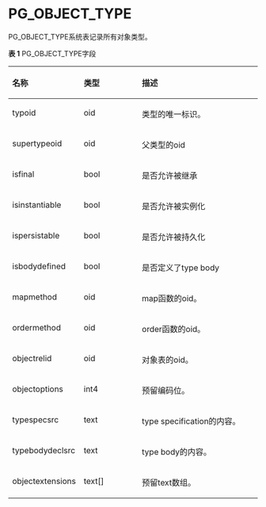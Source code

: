 # PG\_OBJECT\_TYPE

PG\_OBJECT\_TYPE系统表记录所有对象类型。

**表 1**  PG\_OBJECT\_TYPE字段

<a name="table87711029252"></a>
<table><thead align="left"><tr id="row19771162919518"><th class="cellrowborder" valign="top" width="22.31223122312231%" id="mcps1.2.4.1.1"><p id="p1977111293511"><a name="p1977111293511"></a><a name="p1977111293511"></a>名称</p>
</th>
<th class="cellrowborder" valign="top" width="25.36253625362536%" id="mcps1.2.4.1.2"><p id="p18771229953"><a name="p18771229953"></a><a name="p18771229953"></a>类型</p>
</th>
<th class="cellrowborder" valign="top" width="52.32523252325233%" id="mcps1.2.4.1.3"><p id="p197711229258"><a name="p197711229258"></a><a name="p197711229258"></a>描述</p>
</th>
</tr>
</thead>
<tbody><tr id="row1373110353415"><td class="cellrowborder" valign="top" width="22.31223122312231%" headers="mcps1.2.4.1.1 "><p id="p13731935847"><a name="p13731935847"></a><a name="p13731935847"></a>typoid</p>
</td>
<td class="cellrowborder" valign="top" width="25.36253625362536%" headers="mcps1.2.4.1.2 "><p id="p11732735646"><a name="p11732735646"></a><a name="p11732735646"></a>oid</p>
</td>
<td class="cellrowborder" valign="top" width="52.32523252325233%" headers="mcps1.2.4.1.3 "><p id="p273243512414"><a name="p273243512414"></a><a name="p273243512414"></a>类型的唯一标识。</p>
</td>
</tr>
<tr id="row1377118292512"><td class="cellrowborder" valign="top" width="22.31223122312231%" headers="mcps1.2.4.1.1 "><p id="p117710299515"><a name="p117710299515"></a><a name="p117710299515"></a>supertypeoid</p>
</td>
<td class="cellrowborder" valign="top" width="25.36253625362536%" headers="mcps1.2.4.1.2 "><p id="p177718296517"><a name="p177718296517"></a><a name="p177718296517"></a>oid</p>
</td>
<td class="cellrowborder" valign="top" width="52.32523252325233%" headers="mcps1.2.4.1.3 "><p id="p1077115291520"><a name="p1077115291520"></a><a name="p1077115291520"></a>父类型的oid</p>
</td>
</tr>
<tr id="row1177172911511"><td class="cellrowborder" valign="top" width="22.31223122312231%" headers="mcps1.2.4.1.1 "><p id="p13771829951"><a name="p13771829951"></a><a name="p13771829951"></a>isfinal</p>
</td>
<td class="cellrowborder" valign="top" width="25.36253625362536%" headers="mcps1.2.4.1.2 "><p id="p137714291759"><a name="p137714291759"></a><a name="p137714291759"></a>bool</p>
</td>
<td class="cellrowborder" valign="top" width="52.32523252325233%" headers="mcps1.2.4.1.3 "><p id="p1577172917515"><a name="p1577172917515"></a><a name="p1577172917515"></a>是否允许被继承</p>
</td>
</tr>
</tr>
<tr id="row1177172911511"><td class="cellrowborder" valign="top" width="22.31223122312231%" headers="mcps1.2.4.1.1 "><p id="p13771829951"><a name="p13771829951"></a><a name="p13771829951"></a>isinstantiable</p>
</td>
<td class="cellrowborder" valign="top" width="25.36253625362536%" headers="mcps1.2.4.1.2 "><p id="p137714291759"><a name="p137714291759"></a><a name="p137714291759"></a>bool</p>
</td>
<td class="cellrowborder" valign="top" width="52.32523252325233%" headers="mcps1.2.4.1.3 "><p id="p1577172917515"><a name="p1577172917515"></a><a name="p1577172917515"></a>是否允许被实例化</p>
</td>
</tr>
</tr>
<tr id="row1177172911511"><td class="cellrowborder" valign="top" width="22.31223122312231%" headers="mcps1.2.4.1.1 "><p id="p13771829951"><a name="p13771829951"></a><a name="p13771829951"></a>ispersistable</p>
</td>
<td class="cellrowborder" valign="top" width="25.36253625362536%" headers="mcps1.2.4.1.2 "><p id="p137714291759"><a name="p137714291759"></a><a name="p137714291759"></a>bool</p>
</td>
<td class="cellrowborder" valign="top" width="52.32523252325233%" headers="mcps1.2.4.1.3 "><p id="p1577172917515"><a name="p1577172917515"></a><a name="p1577172917515"></a>是否允许被持久化</p>
</td>
</tr>
</tr>
<tr id="row1177172911511"><td class="cellrowborder" valign="top" width="22.31223122312231%" headers="mcps1.2.4.1.1 "><p id="p13771829951"><a name="p13771829951"></a><a name="p13771829951"></a>isbodydefined</p>
</td>
<td class="cellrowborder" valign="top" width="25.36253625362536%" headers="mcps1.2.4.1.2 "><p id="p137714291759"><a name="p137714291759"></a><a name="p137714291759"></a>bool</p>
</td>
<td class="cellrowborder" valign="top" width="52.32523252325233%" headers="mcps1.2.4.1.3 "><p id="p1577172917515"><a name="p1577172917515"></a><a name="p1577172917515"></a>是否定义了type body</p>
</td>
</tr>
<tr id="row1373110353415"><td class="cellrowborder" valign="top" width="22.31223122312231%" headers="mcps1.2.4.1.1 "><p id="p13731935847"><a name="p13731935847"></a><a name="p13731935847"></a>mapmethod</p>
</td>
<td class="cellrowborder" valign="top" width="25.36253625362536%" headers="mcps1.2.4.1.2 "><p id="p11732735646"><a name="p11732735646"></a><a name="p11732735646"></a>oid</p>
</td>
<td class="cellrowborder" valign="top" width="52.32523252325233%" headers="mcps1.2.4.1.3 "><p id="p273243512414"><a name="p273243512414"></a><a name="p273243512414"></a>map函数的oid。</p>
</td>
</tr>
<tr id="row1373110353415"><td class="cellrowborder" valign="top" width="22.31223122312231%" headers="mcps1.2.4.1.1 "><p id="p13731935847"><a name="p13731935847"></a><a name="p13731935847"></a>ordermethod</p>
</td>
<td class="cellrowborder" valign="top" width="25.36253625362536%" headers="mcps1.2.4.1.2 "><p id="p11732735646"><a name="p11732735646"></a><a name="p11732735646"></a>oid</p>
</td>
<td class="cellrowborder" valign="top" width="52.32523252325233%" headers="mcps1.2.4.1.3 "><p id="p273243512414"><a name="p273243512414"></a><a name="p273243512414"></a>order函数的oid。</p>
</td>
</tr>
<tr id="row1373110353415"><td class="cellrowborder" valign="top" width="22.31223122312231%" headers="mcps1.2.4.1.1 "><p id="p13731935847"><a name="p13731935847"></a><a name="p13731935847"></a>objectrelid</p>
</td>
<td class="cellrowborder" valign="top" width="25.36253625362536%" headers="mcps1.2.4.1.2 "><p id="p11732735646"><a name="p11732735646"></a><a name="p11732735646"></a>oid</p>
</td>
<td class="cellrowborder" valign="top" width="52.32523252325233%" headers="mcps1.2.4.1.3 "><p id="p273243512414"><a name="p273243512414"></a><a name="p273243512414"></a>对象表的oid。</p>
</td>
</tr>
<tr id="row1277112913514"><td class="cellrowborder" valign="top" width="22.31223122312231%" headers="mcps1.2.4.1.1 "><p id="p147712291756"><a name="p147712291756"></a><a name="p147712291756"></a>objectoptions</p>
</td>
<td class="cellrowborder" valign="top" width="25.36253625362536%" headers="mcps1.2.4.1.2 "><p id="p57713291553"><a name="p57713291553"></a><a name="p57713291553"></a>int4</p>
</td>
<td class="cellrowborder" valign="top" width="52.32523252325233%" headers="mcps1.2.4.1.3 "><p id="p8771829754"><a name="p8771829754"></a><a name="p8771829754"></a>预留编码位。</p>
</td>
</tr>
<tr id="row6771729654"><td class="cellrowborder" valign="top" width="22.31223122312231%" headers="mcps1.2.4.1.1 "><p id="p1077111291516"><a name="p1077111291516"></a><a name="p1077111291516"></a>typespecsrc</p>
</td>
<td class="cellrowborder" valign="top" width="25.36253625362536%" headers="mcps1.2.4.1.2 "><p id="p15772192916512"><a name="p15772192916512"></a><a name="p15772192916512"></a>text</p>
</td>
<td class="cellrowborder" valign="top" width="52.32523252325233%" headers="mcps1.2.4.1.3 "><p id="p577219298514"><a name="p577219298514"></a><a name="p577219298514"></a>type specification的内容。</p>
</td>
</tr>
<tr id="row207721329253"><td class="cellrowborder" valign="top" width="22.31223122312231%" headers="mcps1.2.4.1.1 "><p id="p57721829656"><a name="p57721829656"></a><a name="p57721829656"></a>typebodydeclsrc</p>
</td>
<td class="cellrowborder" valign="top" width="25.36253625362536%" headers="mcps1.2.4.1.2 "><p id="p4772142911511"><a name="p4772142911511"></a><a name="p4772142911511"></a>text</p>
</td>
<td class="cellrowborder" valign="top" width="52.32523252325233%" headers="mcps1.2.4.1.3 "><p id="p1377211297517"><a name="p1377211297517"></a><a name="p1377211297517"></a>type body的内容。</p>
</td>
</tr>
</tr>
<tr id="row207721329253"><td class="cellrowborder" valign="top" width="22.31223122312231%" headers="mcps1.2.4.1.1 "><p id="p57721829656"><a name="p57721829656"></a><a name="p57721829656"></a>objectextensions</p>
</td>
<td class="cellrowborder" valign="top" width="25.36253625362536%" headers="mcps1.2.4.1.2 "><p id="p4772142911511"><a name="p4772142911511"></a><a name="p4772142911511"></a>text[]</p>
</td>
<td class="cellrowborder" valign="top" width="52.32523252325233%" headers="mcps1.2.4.1.3 "><p id="p1377211297517"><a name="p1377211297517"></a><a name="p1377211297517"></a>预留text数组。</p>
</td>
</tr>
</tbody>
</table>